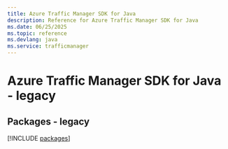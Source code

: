 ```yaml
---
title: Azure Traffic Manager SDK for Java
description: Reference for Azure Traffic Manager SDK for Java
ms.date: 06/25/2025
ms.topic: reference
ms.devlang: java
ms.service: trafficmanager
---
```

# Azure Traffic Manager SDK for Java - legacy
## Packages - legacy
[!INCLUDE [packages](traffic-manager-index.md)]